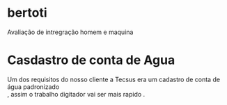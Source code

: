 # bertoti
 Avaliação de intregração homem e maquina 

# Casdastro de conta de Agua 
Um dos requisitos do nosso cliente a Tecsus era um cadastro de conta de água padronizado <br>
, assim o trabalho digitador vai ser mais rapido .


